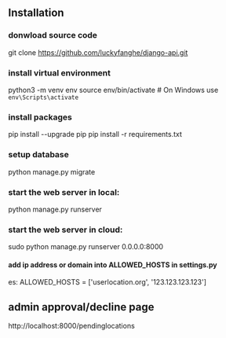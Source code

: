 ## Installation

### donwload source code
git clone https://github.com/luckyfanghe/django-api.git

### install virtual environment
python3 -m venv env
source env/bin/activate  # On Windows use `env\Scripts\activate`

### install packages
pip install --upgrade pip
pip install -r requirements.txt

### setup database
python manage.py migrate

### start the web server in local:
python manage.py runserver

### start the web server in cloud:
sudo python manage.py runserver 0.0.0.0:8000

#### add ip address or domain into ALLOWED_HOSTS in settings.py
es: ALLOWED_HOSTS = ['userlocation.org', '123.123.123.123']

## admin approval/decline page
http://localhost:8000/pendinglocations
